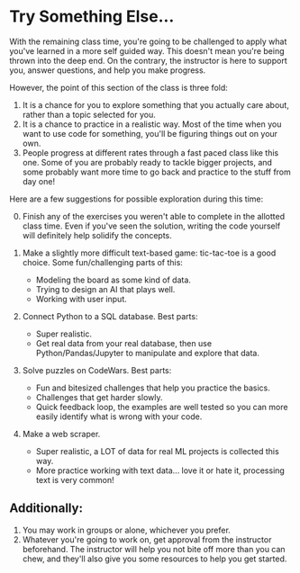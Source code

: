 # Try Something Else...

With the remaining class time, you're going to be challenged to apply what you've learned in a more self guided way. This doesn't mean you're being thrown into the deep end. On the contrary, the instructor is here to support you, answer questions, and help you make progress.

However, the point of this section of the class is three fold:

1. It is a chance for you to explore something that you actually care about, rather than a topic selected for you.
2. It is a chance to practice in a realistic way. Most of the time when you want to use code for something, you'll be figuring things out on your own.
3. People progress at different rates through a fast paced class like this one. Some of you are probably ready to tackle bigger projects, and some probably want more time to go back and practice to the stuff from day one!

Here are a few suggestions for possible exploration during this time:

0. Finish any of the exercises you weren't able to complete in the allotted class time. Even if you've seen the solution, writing the code yourself will definitely help solidify the concepts.

1. Make a slightly more difficult text-based game: tic-tac-toe is a good choice. Some fun/challenging parts of this:
    * Modeling the board as some kind of data.
    * Trying to design an AI that plays well.
    * Working with user input.

2. Connect Python to a SQL database. Best parts:
    * Super realistic.
    * Get real data from your real database, then use Python/Pandas/Jupyter to manipulate and explore that data.

3. Solve puzzles on CodeWars. Best parts:
    * Fun and bitesized challenges that help you practice the basics.
    * Challenges that get harder slowly.
    * Quick feedback loop, the examples are well tested so you can more easily identify what is wrong with your code.

4. Make a web scraper.
    * Super realistic, a LOT of data for real ML projects is collected this way.
    * More practice working with text data... love it or hate it, processing text is very common!

## Additionally:

1. You may work in groups or alone, whichever you prefer.
2. Whatever you're going to work on, get approval from the instructor beforehand. The instructor will help you not bite off more than you can chew, and they'll also give you some resources to help you get started.